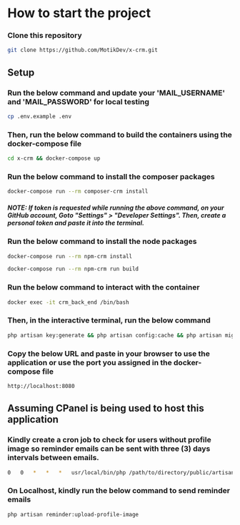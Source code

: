 # How to start the project

### Clone this repository
```bash
git clone https://github.com/MotikDev/x-crm.git
```

## Setup
### Run the below command and update your 'MAIL_USERNAME' and 'MAIL_PASSWORD' for local testing
```bash
cp .env.example .env
```

### Then, run the below command to build the containers using the docker-compose file
```bash
cd x-crm && docker-compose up
```

### Run the below command to install the composer packages
```bash
docker-compose run --rm composer-crm install
```
##### NOTE: If token is requested while running the above command, on your GitHub account, Goto "Settings" > "Developer Settings". Then, create a personal token and paste it into the terminal.


### Run the below command to install the node packages
```bash
docker-compose run --rm npm-crm install
```
```bash
docker-compose run --rm npm-crm run build
```


### Run the below command to interact with the container
```bash
docker exec -it crm_back_end /bin/bash
```
### Then, in the interactive terminal, run the below command
```bash
php artisan key:generate && php artisan config:cache && php artisan migrate && php artisan storage:link && php artisan optimize:clear
```


### Copy the below URL and paste in your browser to use the application or use the port you assigned in the docker-compose file
```bash
http://localhost:8080
```


## Assuming CPanel is being used to host this application
### Kindly create a cron job to check for users without profile image so reminder emails can be sent with three (3) days intervals between emails.
```bash
0	0	*	*	*	usr/local/bin/php /path/to/directory/public/artisan reminder:upload-profile-image
```

### On Localhost, kindly run the below command to send reminder emails
```bash
php artisan reminder:upload-profile-image
```

